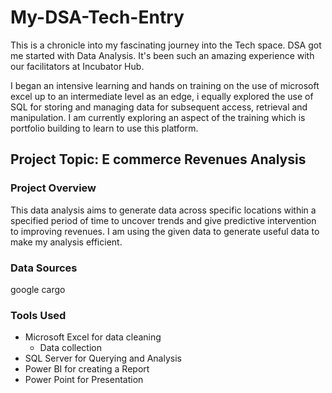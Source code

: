 # My-DSA-Tech-Entry 

This is a chronicle into my fascinating journey into the Tech space. DSA got me started with Data Analysis. It's been such an amazing experience with our facilitators at Incubator Hub.

I began an intensive learning and hands on training on the use of microsoft excel up to an intermediate level as an edge, i equally explored the use of SQL for storing and managing data for subsequent access, retrieval and manipulation. I am currently exploring an aspect of the training which is portfolio building to learn to use this platform.

## Project Topic: E commerce Revenues Analysis

### Project Overview
This data analysis aims to generate data across specific locations within a specified period of time to uncover trends and give predictive intervention to improving revenues. I am using the given data to generate useful data to make my analysis efficient.

### Data Sources
google
cargo

### Tools Used
- Microsoft Excel for data cleaning
  - Data collection
- SQL Server for Querying and Analysis
- Power BI for creating a Report
- Power Point for Presentation 
